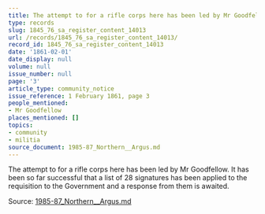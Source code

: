 ```yaml
---
title: The attempt to for a rifle corps here has been led by Mr Goodfellow
type: records
slug: 1845_76_sa_register_content_14013
url: /records/1845_76_sa_register_content_14013/
record_id: 1845_76_sa_register_content_14013
date: '1861-02-01'
date_display: null
volume: null
issue_number: null
page: '3'
article_type: community_notice
issue_reference: 1 February 1861, page 3
people_mentioned:
- Mr Goodfellow
places_mentioned: []
topics:
- community
- militia
source_document: 1985-87_Northern__Argus.md
---
```


The attempt to for a rifle corps here has been led by Mr Goodfellow.  It has been so far successful that a list of 28 signatures has been applied to the requisition to the Government and a response from them is awaited.

Source: [1985-87_Northern__Argus.md](/downloads/markdown/1985-87_Northern__Argus.md)

